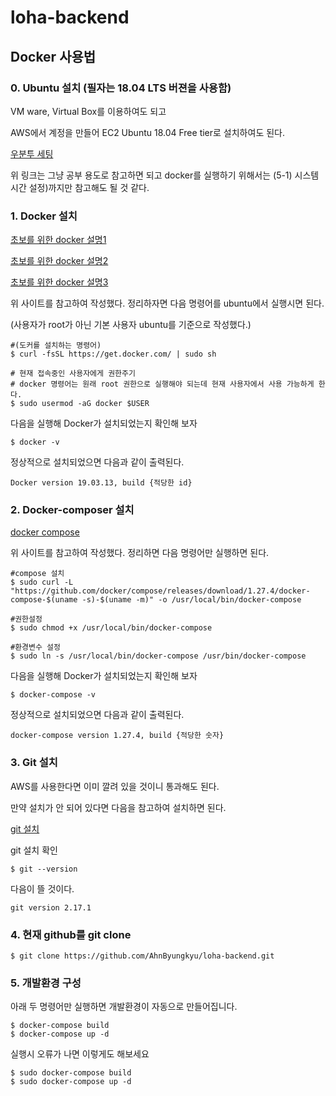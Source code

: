 # loha-backend

## Docker 사용법 


### 0. Ubuntu 설치 (필자는 18.04 LTS 버젼을 사용함)

VM ware, Virtual Box를 이용하여도 되고 

AWS에서 계정을 만들어 EC2 Ubuntu 18.04 Free tier로 설치하여도 된다. 

[우분투 세팅](https://blog.lael.be/post/7264) 

위 링크는 그냥 공부 용도로 참고하면 되고 docker를 실행하기 위해서는 (5-1) 시스템 시간 설정)까지만 참고해도 될 것 같다. 

### 1. Docker 설치 

[초보를 위한 docker 설명1](https://subicura.com/2017/01/19/docker-guide-for-beginners-1.html)

[초보를 위한 docker 설명2](https://subicura.com/2017/01/19/docker-guide-for-beginners-2.html)

[초보를 위한 docker 설명3](https://subicura.com/2017/02/10/docker-guide-for-beginners-create-image-and-deploy.html)

위 사이트를 참고하여 작성했다. 정리하자면 다음 명령어를 ubuntu에서 실행시면 된다. 

(사용자가 root가 아닌 기본 사용자 ubuntu를 기준으로 작성했다.)

```
#(도커를 설치하는 명령어)
$ curl -fsSL https://get.docker.com/ | sudo sh 

# 현재 접속중인 사용자에게 권한주기 
# docker 명령어는 원래 root 권한으로 실행해야 되는데 현재 사용자에서 사용 가능하게 한다.
$ sudo usermod -aG docker $USER 
```

다음을 실행해 Docker가 설치되었는지 확인해 보자 

```
$ docker -v
```

정상적으로 설치되었으면 다음과 같이 출력된다.

```
Docker version 19.03.13, build {적당한 id}
```

### 2. Docker-composer 설치

[docker compose](https://docs.docker.com/compose/install/)

위 사이트를 참고하여 작성했다. 정리하면 다음 명령어만 실행하면 된다.

```
#compose 설치 
$ sudo curl -L "https://github.com/docker/compose/releases/download/1.27.4/docker-compose-$(uname -s)-$(uname -m)" -o /usr/local/bin/docker-compose

#권한설정
$ sudo chmod +x /usr/local/bin/docker-compose

#환경변수 설정 
$ sudo ln -s /usr/local/bin/docker-compose /usr/bin/docker-compose
```

다음을 실행해 Docker가 설치되었는지 확인해 보자 

```
$ docker-compose -v
```

정상적으로 설치되었으면 다음과 같이 출력된다.

```
docker-compose version 1.27.4, build {적당한 숫자}
```

### 3. Git 설치 

AWS를 사용한다면 이미 깔려 있을 것이니 통과해도 된다.

만약 설치가 안 되어 있다면 다음을 참고하여 설치하면 된다.

[git 설치](https://coding-factory.tistory.com/502)

git 설치 확인 

```
$ git --version
```

다음이 뜰 것이다.

```
git version 2.17.1
```

### 4. 현재 github를 git clone 

```
$ git clone https://github.com/AhnByungkyu/loha-backend.git
```

### 5. 개발환경 구성

아래 두 명령어만 실행하면 개발환경이 자동으로 만들어집니다.

```
$ docker-compose build 
$ docker-compose up -d 
```

실행시 오류가 나면 이렇게도 해보세요

```
$ sudo docker-compose build 
$ sudo docker-compose up -d 
```


